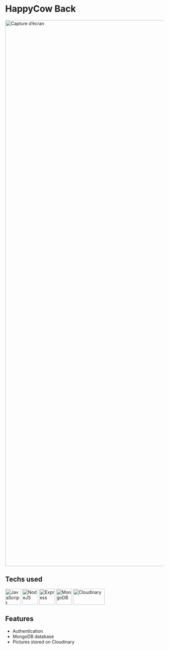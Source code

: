 # HappyCow Back

<img width="1727" alt="Capture d’écran" src="https://user-images.githubusercontent.com/114598539/219403145-f9901f80-7d08-4d6a-8112-8bf670b7ca7d.gif">

## Techs used

<p align="left">
<a href="https://developer.mozilla.org/en-US/docs/Web/JavaScript" target="_blank" rel="noreferrer"><img src="https://user-images.githubusercontent.com/25181517/117447155-6a868a00-af3d-11eb-9cfe-245df15c9f3f.png" width="50" height="50" alt="JavaScript" /></a>
<a href="https://nodejs.org/en/" target="_blank" rel="noreferrer"><img src="https://user-images.githubusercontent.com/25181517/183568594-85e280a7-0d7e-4d1a-9028-c8c2209e073c.png" width="50" height="50" alt="NodeJS" /></a>
<a href="https://expressjs.com/" target="_blank" rel="noreferrer"><img src="https://user-images.githubusercontent.com/25181517/183859966-a3462d8d-1bc7-4880-b353-e2cbed900ed6.png" width="50" height="50" alt="Express" /></a>
<a href="https://www.mongodb.com/" target="_blank" rel="noreferrer"><img src="https://raw.githubusercontent.com/danielcranney/readme-generator/main/public/icons/skills/mongodb-colored.svg" width="50" height="50" alt="MongoDB" /></a>
<a href="https://cloudinary.com/" target="_blank" rel="noreferrer"><img src="https://user-images.githubusercontent.com/114598539/219404896-3db69c2a-c0c9-4061-89df-c90d59e06e00.svg" width="100" height="50" alt="Cloudinary" /></a>

</p>

## Features

- Authentication
- MongoDB database
- Pictures stored on Cloudinary
